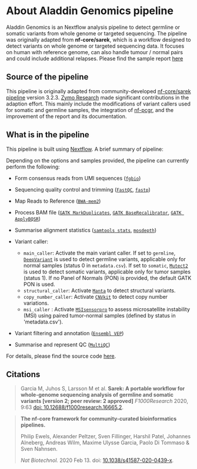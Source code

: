 # About Aladdin Genomics pipeline
Aladdin Genomics is an Nextflow analysis pipeline to detect germline or somatic variants from whole genome or targeted sequencing. The pipeline was originally adapted from **nf-core/sarek**, which is a workflow designed to detect variants on whole genome or targeted sequencing data. It focuses on human with reference genome, can also handle tumour / normal pairs and could include additional relapses. Please find the sample report [here](https://zymo-research.github.io/pipeline-resources/reports/aladdin_genomics_sample_report.html)

## Source of the pipeline
This pipeline is originally adapted from community-developed [nf-core/sarek pipeline](https://github.com/nf-core/sarek) version 3.2.3. [Zymo Research](https://www.zymoresearch.com) made significant contributions in the adaption effort. This mainly include the modifications of variant callers used for somatic and germline samples, the integration of [nf-pcgr](https://github.com/BarryDigby/nf-pcgr), and the improvement of the report and its documentation.

## What is in the pipeline
This pipeline is built using [Nextflow](https://www.nextflow.io/). A brief summary of pipeline:

Depending on the options and samples provided, the pipeline can currently perform the following:

- Form consensus reads from UMI sequences ([`fgbio`](https://fulcrumgenomics.github.io/fgbio/))
- Sequencing quality control and trimming ([`FastQC`](https://www.bioinformatics.babraham.ac.uk/projects/fastqc/), [`fastp`](https://github.com/OpenGene/fastp))
- Map Reads to Reference ([`BWA-mem2`](https://github.com/bwa-mem2/bwa-mem2))
- Process BAM file ([`GATK MarkDuplicates`](https://gatk.broadinstitute.org/hc/en-us/articles/360037052812-MarkDuplicates-Picard), [`GATK BaseRecalibrator`](https://gatk.broadinstitute.org/hc/en-us/articles/360035890531-Base-Quality-Score-Recalibration-BQSR), [`GATK ApplyBQSR`](https://gatk.broadinstitute.org/hc/en-us/articles/360036856671-ApplyBQSR))
- Summarise alignment statistics ([`samtools stats`](https://www.htslib.org/doc/samtools-stats.html), [`mosdepth`](https://github.com/brentp/mosdepth))
- Variant caller:

  - `main_caller`: Activate the main variant caller. If set to `germline`, [`DeepVariant`](https://github.com/google/deepvariant) is used to detect germline variants, applicable only for normal samples (status 0 in `metadata.csv`). If set to `somatic`, [`Mutect2`](https://gatk.broadinstitute.org/hc/en-us/articles/360037593851-Mutect2) is used to detect somatic variants, applicable only for tumor samples (status 1). If no Panel of Normals (PON) is provided, the default GATK PON is used.
  - `structural_caller`: Activate [`Manta`](https://github.com/Illumina/manta) to detect structural variants.
  - `copy_number_caller`: Activate [`CNVkit`](https://cnvkit.readthedocs.io/en/stable/) to detect copy number variations.
  - `msi_caller` : Activate [`MSIsensorpro`](https://github.com/xjtu-omics/msisensor-pro) to assess microsatellite instability (MSI) using paired tumor-normal samples (defined by status in 'metadata.csv').

- Variant filtering and annotation ([`Ensembl VEP`](https://github.com/Ensembl/ensembl-vep))
- Summarise and represent QC ([`MultiQC`](http://multiqc.info/))


For details, please find the source code [here](https://github.com/Zymo-Research/aladdin-genomics).

## Citations
> Garcia M, Juhos S, Larsson M et al. **Sarek: A portable workflow for whole-genome sequencing analysis of germline and somatic variants [version 2; peer review: 2 approved]** _F1000Research_ 2020, 9:63 [doi: 10.12688/f1000research.16665.2](http://dx.doi.org/10.12688/f1000research.16665.2).

> **The nf-core framework for community-curated bioinformatics pipelines.**
>
> Philip Ewels, Alexander Peltzer, Sven Fillinger, Harshil Patel, Johannes Alneberg, Andreas Wilm, Maxime Ulysse Garcia, Paolo Di Tommaso & Sven Nahnsen.
>
> _Nat Biotechnol._ 2020 Feb 13. doi: [10.1038/s41587-020-0439-x](https://dx.doi.org/10.1038/s41587-020-0439-x).